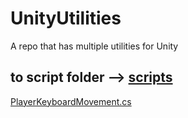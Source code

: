 # UnityUtilities
A repo that has multiple utilities for Unity


 ## to script folder --> [scripts](Scripts/PlayerKeyboardMovement.cs)

 [PlayerKeyboardMovement.cs](Scripts/PlayerKeyboardMovement.cs) 